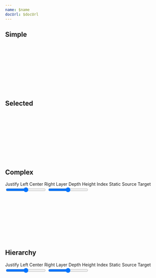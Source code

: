 ```yaml
---
name: $name
docUrl: $docUrl
---
```


<script lang="ts">
	import { scaleTime, scaleSequential } from 'd3-scale';
	import { hierarchy } from 'd3-hierarchy';
	import { interpolateCool } from 'd3-scale-chromatic';
	import { extent } from 'd3-array';
	import { format } from 'date-fns';

	import { Field, ToggleGroup, ToggleOption } from 'svelte-ux';
	import { formatDate, PeriodType } from 'svelte-ux/utils/date';

	import Chart, { Svg } from '$lib/components/Chart.svelte';
	import Group from '$lib/components/Group.svelte';
	import Link from '$lib/components/Link.svelte';
	import Rect from '$lib/components/Rect.svelte';
	import Sankey from '$lib/components/Sankey.svelte';
	import Text from '$lib/components/Text.svelte';

	import Preview from '$lib/docs/Preview.svelte';

	import { simpleData, complexData, greenhouse } from '../data/graph';
	import { complexData as hierarchyComplexData } from '../data/hierarchy'
	import { graphFromHierarchy, graphFromNode } from '$lib/utils/graph';

	const colorScale = scaleSequential(interpolateCool)
	
	let highlightLinkIndexes = [];
	let nodeAlign = 'justify';
	let nodePadding = 4;
	let nodeWidth = 10;
	let nodeColorBy = 'layer';
	let linkColorBy = 'static';

	$: linkOpacity = linkColorBy === 'static' ? 
	{
		default: 0.1,
		hover: 0.1,
		other: 0.01,
	} : {
		default: 0.2,
		hover: 0.2,
		other: 0.01,
	};

	const complexDataHierarchy = hierarchy(hierarchyComplexData)
		.sum((d) => d.value)
		.sort((a, b) => b.value - a.value);

	$: hierarchyGraph = graphFromHierarchy(complexDataHierarchy);

	let selectedNode = null
	$: selectedNode && console.log(graphFromNode(selectedNode))
</script>

## Simple

<Preview>
	<div class="h-[400px] p-4 border rounded">
		<Chart data={simpleData}>
			<Svg>
				<Sankey nodeId={d => d.id} let:links let:nodes>
					{#each links as link}
						<Link sankey data={link} stroke="#ddd" stroke-opacity={0.5} stroke-width={link.width} />
					{/each}
					{#each nodes as node (node.id)}
						{@const nodeWidth = node.x1 - node.x0}
						{@const nodeHeight = node.y1 - node.y0}
						<Group x={node.x0} y={node.y0}>
							<Rect
								width={nodeWidth}
								height={nodeHeight}
								class="fill-blue-500"
							/>
							<Text
								value={node.id}
								x={node.height === 0 ? -4 : nodeWidth + 4}
								y={nodeHeight / 2}
								textAnchor={node.height === 0 ? 'end' : 'start'}
								verticalAnchor="middle"
							/>
						</Group>
					{/each}
				</Sankey>
			</Svg>
		</Chart>
	</div>
</Preview>

## Selected

<Preview>
	<div class="h-[600px] p-4 border rounded">
		<Chart data={selectedNode ? graphFromNode(selectedNode) : greenhouse}>
			<Svg>
				<Sankey nodeId={d => d.name} nodeWidth={8} let:links let:nodes>
    				{#each links as link (link.source.name + '-' + link.target.name)}
    					<Link sankey data={link} stroke="#ddd" stroke-opacity={0.5} stroke-width={link.width} tweened />
    				{/each}
    				{#each nodes as node (node.name)}
    					{@const nodeWidth = node.x1 - node.x0}
    					{@const nodeHeight = node.y1 - node.y0}
    					<Group x={node.x0} y={node.y0} tweened on:click={() => {
								selectedNode = (node === selectedNode || node.sourceLinks.length === 0) ? null : node}}>
    						<Rect
    							width={nodeWidth}
    							height={nodeHeight}
    							class="fill-blue-500"
									tweened
    						/>
    						<Text
    							value={node.name}
    							x={node.height === 0 ? -4 : nodeWidth + 4}
    							y={nodeHeight / 2}
    							textAnchor={node.height === 0 ? 'end' : 'start'}
    							verticalAnchor="middle"
    						/>
    					</Group>
    				{/each}
    			</Sankey>
    		</Svg>
    	</Chart>
    </div>
</Preview>

## Complex

<div class="grid grid-flow-col gap-4 mb-4">
	<Field label="Align">
		<ToggleGroup bind:value={nodeAlign} contained classes={{ root: 'w-full', options: 'w-full' }}>
			<ToggleOption value="justify">Justify</ToggleOption>
			<ToggleOption value="left">Left</ToggleOption>
			<ToggleOption value="center">Center</ToggleOption>
			<ToggleOption value="right">Right</ToggleOption>
		</ToggleGroup>
	</Field>
	<Field label="Node Color">
		<ToggleGroup bind:value={nodeColorBy} contained classes={{ root: 'w-full', options: 'w-full' }}>
			<ToggleOption value="layer">Layer</ToggleOption>
			<ToggleOption value="depth">Depth</ToggleOption>
			<ToggleOption value="height">Height</ToggleOption>
			<ToggleOption value="index">Index</ToggleOption>
		</ToggleGroup>
	</Field>
	<Field label="Link Color">
		<ToggleGroup bind:value={linkColorBy} contained classes={{ root: 'w-full', options: 'w-full' }}>
			<ToggleOption value="static">Static</ToggleOption>
			<ToggleOption value="source">Source</ToggleOption>
			<ToggleOption value="target">Target</ToggleOption>
		</ToggleGroup>
	</Field>
	<Field label="Node Padding">
		<input type="range" bind:value={nodePadding} max={20} step={1} class="w-full h-8" />
	</Field>
	<Field label="Node Width">
		<input type="range" bind:value={nodeWidth} max={20} step={1} class="w-full h-8" />
	</Field>
</div>

<Preview>
	<div class="h-[800px] p-4 border rounded">
		<Chart data={complexData} padding={{ right: 100 }}>
			<Svg>
				<Sankey
					{nodeAlign}
					{nodePadding}
					{nodeWidth}
					let:links
					let:nodes
					on:update={e => {
						// Calculate domain extents from Sankey data
						// TODO: Update as 'nodeColorBy' changes
						const extents = extent(e.detail.nodes, d => d[nodeColorBy]);
						colorScale.domain(extents);
					}}
				>
					{#each links as link, i}
						<Link
							sankey
							data={link}
							stroke={linkColorBy === 'static' ? "black" : colorScale(link[linkColorBy][nodeColorBy])}
							stroke-opacity={highlightLinkIndexes.length ? highlightLinkIndexes.includes(i) ? linkOpacity.hover : linkOpacity.other : linkOpacity.default}
							stroke-width={link.width}
							on:mouseover={() => highlightLinkIndexes = [i]}
							on:mouseout={() => highlightLinkIndexes = []}
							tweened
						/>
					{/each}
					{#each nodes as node}
						{@const nodeWidth = node.x1 - node.x0}
						{@const nodeHeight = node.y1 - node.y0}
						<Group x={node.x0} y={node.y0} tweened>
							<Rect
								width={nodeWidth}
								height={nodeHeight}
								fill={colorScale(node[nodeColorBy])}
								fill-opacity={0.5}
								on:mouseover={() => {
									highlightLinkIndexes = [
										...node.sourceLinks.map((l) => l.index),
										...node.targetLinks.map((l) => l.index),
									];
								}}
								on:mouseout={() => highlightLinkIndexes = []}
								tweened
							/>
							<Text
								value={node.name}
								x={nodeWidth + 4}
								y={nodeHeight / 2}
								dy={-2}
								verticalAnchor="middle"
								style="font-size: .6rem"
							/>
						</Group>
					{/each}
				</Sankey>
			</Svg>
		</Chart>
	</div>
</Preview>

## Hierarchy

<div class="grid grid-flow-col gap-4 mb-4">
	<Field label="Align">
		<ToggleGroup bind:value={nodeAlign} contained classes={{ root: 'w-full', options: 'w-full' }}>
			<ToggleOption value="justify">Justify</ToggleOption>
			<ToggleOption value="left">Left</ToggleOption>
			<ToggleOption value="center">Center</ToggleOption>
			<ToggleOption value="right">Right</ToggleOption>
		</ToggleGroup>
	</Field>
	<Field label="Node Color">
		<ToggleGroup bind:value={nodeColorBy} contained classes={{ root: 'w-full', options: 'w-full' }}>
			<ToggleOption value="layer">Layer</ToggleOption>
			<ToggleOption value="depth">Depth</ToggleOption>
			<ToggleOption value="height">Height</ToggleOption>
			<ToggleOption value="index">Index</ToggleOption>
		</ToggleGroup>
	</Field>
	<Field label="Link Color">
		<ToggleGroup bind:value={linkColorBy} contained classes={{ root: 'w-full', options: 'w-full' }}>
			<ToggleOption value="static">Static</ToggleOption>
			<ToggleOption value="source">Source</ToggleOption>
			<ToggleOption value="target">Target</ToggleOption>
		</ToggleGroup>
	</Field>
	<Field label="Node Padding">
		<input type="range" bind:value={nodePadding} max={20} step={1} class="w-full h-8" />
	</Field>
	<Field label="Node Width">
		<input type="range" bind:value={nodeWidth} max={20} step={1} class="w-full h-8" />
	</Field>
</div>

<Preview>
	<div class="h-[2000px] p-4 border rounded">
		<Chart data={hierarchyGraph} padding={{ right: 100 }}>
			<Svg>
				<Sankey
					{nodeAlign}
					{nodePadding}
					{nodeWidth}
					let:links
					let:nodes
					on:update={e => {
						// Calculate domain extents from Sankey data
						// TODO: Update as 'nodeColorBy' changes
						const extents = extent(e.detail.nodes, d => d[nodeColorBy]);
						colorScale.domain(extents);
					}}
				>
					{#each links as link, i}
						<Link
							sankey
							data={link}
							stroke={linkColorBy === 'static' ? "black" : colorScale(link[linkColorBy][nodeColorBy])}
							stroke-opacity={highlightLinkIndexes.length ? highlightLinkIndexes.includes(i) ? linkOpacity.hover : linkOpacity.other : linkOpacity.default}
							stroke-width={link.width}
							on:mouseover={() => highlightLinkIndexes = [i]}
							on:mouseout={() => highlightLinkIndexes = []}
							tweened
						/>
					{/each}
					{#each nodes as node}
						{@const nodeWidth = node.x1 - node.x0}
						{@const nodeHeight = node.y1 - node.y0}
						<Group x={node.x0} y={node.y0} tweened>
							<Rect
								width={nodeWidth}
								height={nodeHeight}
								fill={colorScale(node[nodeColorBy])}
								fill-opacity={0.5}
								on:mouseover={() => {
									highlightLinkIndexes = [
										...node.sourceLinks.map((l) => l.index),
										...node.targetLinks.map((l) => l.index),
									];
								}}
								on:mouseout={() => highlightLinkIndexes = []}
								tweened
							/>
							<Text
								value={node.data.name}
								x={nodeWidth + 4}
								y={nodeHeight / 2}
								dy={-2}
								verticalAnchor="middle"
								style="font-size: .6rem"
							/>
						</Group>
					{/each}
				</Sankey>
			</Svg>
		</Chart>
	</div>
</Preview>
